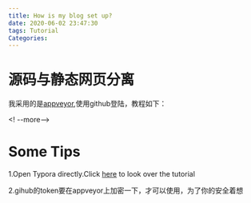 ```yaml
---
title: How is my blog set up?
date: 2020-06-02 23:47:30
tags: Tutorial
Categories: 
---
```


# 源码与静态网页分离

我采用的是[appveyor](https://ci.appveyor.com/login),使用github登陆，教程如下：

<! --more-->

# Some Tips

1.Open Typora directly.Click [here](https://www.dazhuanlan.com/2020/03/06/5e617a0666d9a/) to look over the tutorial

2.gihub的token要在appveyor上加密一下，才可以使用，为了你的安全着想